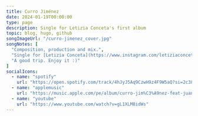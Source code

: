 ```yaml
---
title: Curro Jiménez
date: 2024-01-19T00:00:00
type: page
description: Single for Letizia Conceta's first album
topic: blog, hugo, github
songImageUrl: "/curro-jimenez_cover.jpg"
songNotes: [
  "Composition, production and mix.",
  "Single for [Letizia Conceta](https://www.instagram.com/letiziaconceta/) in advance of her first album, _el querer(se)_.",
  "A good trip. Enjoy it :)"
]
socialIcons:
  - name: "spotify"
    url: "https://open.spotify.com/track/4hJyJ5Aq9CzwH9z4F9W5aQ?si=2c38e7651c9149b4"
  - name: "applemusic"
    url: "https://music.apple.com/pe/album/curro-jim%C3%A9nez-feat-juanddddiego/1725039171?i=1725039173"
  - name: "youtube"
    url: "https://www.youtube.com/watch?v=gL1XLM8idWs"
---
```

